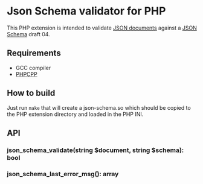 # Json Schema validator for PHP

This PHP extension is intended to validate [JSON documents](https://www.json.org)	 against a [JSON Schema](http://json-schema.org/) draft 04.

## Requirements

- GCC compiler
- [PHPCPP](http://www.php-cpp.com/documentation/install)

## How to build

Just run `make` that will create a json-schema.so which should be copied to the PHP extension directory and loaded in the PHP INI.

## API

### json\_schema\_validate(string $document, string $schema): bool

### json\_schema\_last\_error\_msg(): array